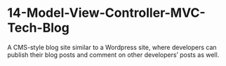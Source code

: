 # 14-Model-View-Controller-MVC-Tech-Blog
A CMS-style blog site similar to a Wordpress site, where developers can publish their blog posts and comment on other developers’ posts as well.
